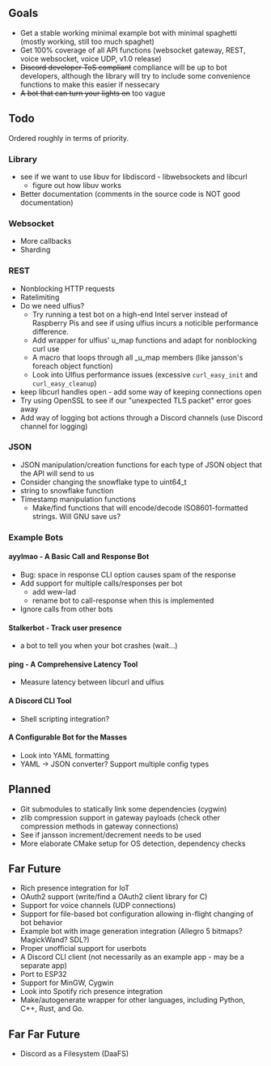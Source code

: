 ## Goals
* Get a stable working minimal example bot with minimal spaghetti (mostly working, still too much spaghet)
* Get 100% coverage of all API functions (websocket gateway, REST, voice websocket, voice UDP, v1.0 release)
* ~~Discord developer ToS compliant~~ compliance will be up to bot developers, although the library will try to include 
some convenience functions to make this easier if nessecary
* ~~A bot that can turn your lights on~~ too vague

## Todo
Ordered roughly in terms of priority.

### Library
* see if we want to use libuv for libdiscord - libwebsockets and libcurl
  * figure out how libuv works
* Better documentation (comments in the source code is NOT good documentation)

### Websocket
* More callbacks
* Sharding

### REST
* Nonblocking HTTP requests
* Ratelimiting
* Do we need ulfius?
    * Try running a test bot on a high-end Intel server instead of Raspberry Pis and see if using ulfius incurs a 
        noticible performance difference. 
    * Add wrapper for ulfius' u_map functions and adapt for nonblocking curl use
    * A macro that loops through all _u_map members (like jansson's foreach object function)
    * Look into Ulfius performance issues (excessive ``curl_easy_init`` and ``curl_easy_cleanup``)
* keep libcurl handles open - add some way of keeping connections open
* Try using OpenSSL to see if our "unexpected TLS packet" error goes away
* Add way of logging bot actions through a Discord channels (use Discord channel for logging)

### JSON
* JSON manipulation/creation functions for each type of JSON object that the API will send to us
* Consider changing the snowflake type to uint64_t
* string to snowflake function
* Timestamp manipulation functions
    * Make/find functions that will encode/decode ISO8601-formatted strings. Will GNU save us?
    
### Example Bots
#### ayylmao - A Basic Call and Response Bot
* Bug: space in response CLI option causes spam of the response
* Add support for multiple calls/responses per bot
  * add wew-lad
  * rename bot to call-response when this is implemented
* Ignore calls from other bots

#### Stalkerbot - Track user presence
* a bot to tell you when your bot crashes (wait...)

#### ping - A Comprehensive Latency Tool
* Measure latency between libcurl and ulfius

#### A Discord CLI Tool
* Shell scripting integration?

#### A Configurable Bot for the Masses
* Look into YAML formatting
* YAML -> JSON converter? Support multiple config types

## Planned
* Git submodules to statically link some dependencies (cygwin)
* zlib compression support in gateway payloads (check other compression methods in gateway connections)
* See if jansson increment/decrement needs to be used
* More elaborate CMake setup for OS detection, dependency checks

## Far Future
* Rich presence integration for IoT
* OAuth2 support (write/find a OAuth2 client library for C)
* Support for voice channels (UDP connections)
* Support for file-based bot configuration allowing in-flight changing of bot behavior
* Example bot with image generation integration (Allegro 5 bitmaps? MagickWand? SDL?)
* Proper unofficial support for userbots
* A Discord CLI client (not necessarily as an example app - may be a separate app)
* Port to ESP32
* Support for MinGW, Cygwin
* Look into Spotify rich presence integration 
* Make/autogenerate wrapper for other languages, including Python, C++, Rust, and Go.

## Far Far Future
* Discord as a Filesystem (DaaFS)